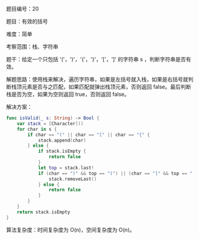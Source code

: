 题目编号：20

题目：有效的括号

难度：简单

考察范围：栈、字符串

题干：给定一个只包括 '('，')'，'{'，'}'，'['，']' 的字符串 s ，判断字符串是否有效。

解题思路：使用栈来解决，遍历字符串，如果是左括号就入栈，如果是右括号就判断栈顶元素是否与之匹配，如果匹配就弹出栈顶元素，否则返回 false。最后判断栈是否为空，如果为空则返回 true，否则返回 false。

解决方案：

```swift
func isValid(_ s: String) -> Bool {
    var stack = [Character]()
    for char in s {
        if char == "(" || char == "[" || char == "{" {
            stack.append(char)
        } else {
            if stack.isEmpty {
                return false
            }
            let top = stack.last!
            if (char == ")" && top == "(") || (char == "]" && top == "[") || (char == "}" && top == "{") {
                stack.removeLast()
            } else {
                return false
            }
        }
    }
    return stack.isEmpty
}
```

算法复杂度：时间复杂度为 O(n)，空间复杂度为 O(n)。